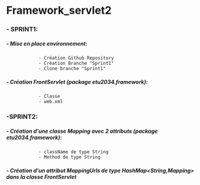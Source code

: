 # Framework_servlet2

### - SPRINT1:


##### - Mise en place environnement:
                - Création Github Repository
                - Création Branche "Sprint1"
                - Clone branche "Sprint1"    

##### - Création FrontServlet (package etu2034.framework):
                - Classe
                - web.xml


### -SPRINT2:

##### - Création d'une classe Mapping avec 2 attributs (package etu2034.framework):
                - className de type String
                - Method de type String
##### - Création d'un attribut MappingUrls de type HashMap<String,Mapping> dans la classe FrontServlet
